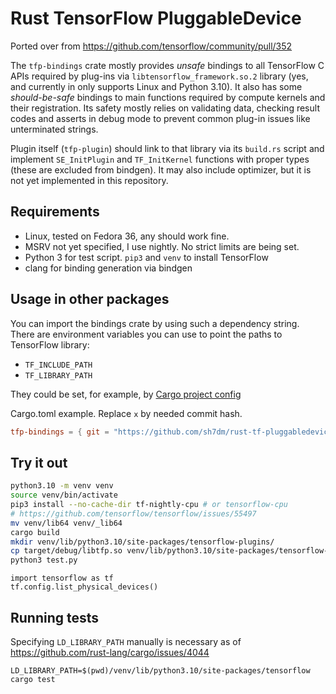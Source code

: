 # Rust TensorFlow PluggableDevice

Ported over from https://github.com/tensorflow/community/pull/352

The `tfp-bindings` crate mostly provides *unsafe* bindings to all TensorFlow C APIs required by plug-ins via `libtensorflow_framework.so.2` library (yes, and currently in only supports Linux and Python 3.10). It also has some *should-be-safe* bindings to main functions required by compute kernels and their registration. Its safety mostly relies on validating data, checking result codes and asserts in debug mode to prevent common plug-in issues like unterminated strings.

Plugin itself (`tfp-plugin`) should link to that library via its `build.rs` script and implement `SE_InitPlugin` and `TF_InitKernel` functions with proper types (these are excluded from bindgen). It may also include optimizer, but it is not yet implemented in this repository.

## Requirements
- Linux, tested on Fedora 36, any should work fine.
- MSRV not yet specified, I use nightly. No strict limits are being set.
- Python 3 for test script. `pip3` and `venv` to install TensorFlow
- clang for binding generation via bindgen

## Usage in other packages

You can import the bindings crate by using such a dependency string. There are environment variables you can use to point the paths to TensorFlow library:

- `TF_INCLUDE_PATH`
- `TF_LIBRARY_PATH`

They could be set, for example, by [Cargo project config](https://doc.rust-lang.org/nightly/cargo/reference/config.html#env)

Cargo.toml example. Replace `x` by needed commit hash.

```toml
tfp-bindings = { git = "https://github.com/sh7dm/rust-tf-pluggabledevice", rev = "x" }
```

## Try it out

```bash
python3.10 -m venv venv
source venv/bin/activate
pip3 install --no-cache-dir tf-nightly-cpu # or tensorflow-cpu
# https://github.com/tensorflow/tensorflow/issues/55497
mv venv/lib64 venv/_lib64
cargo build
mkdir venv/lib/python3.10/site-packages/tensorflow-plugins/
cp target/debug/libtfp.so venv/lib/python3.10/site-packages/tensorflow-plugins/
python3 test.py
```

```python3
import tensorflow as tf
tf.config.list_physical_devices()
```

## Running tests

Specifying `LD_LIBRARY_PATH` manually is necessary as of https://github.com/rust-lang/cargo/issues/4044

```
LD_LIBRARY_PATH=$(pwd)/venv/lib/python3.10/site-packages/tensorflow cargo test
````

